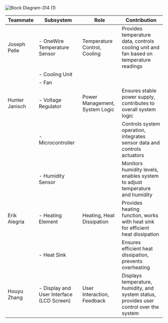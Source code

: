 ![Block Diagram-314 (1)](https://github.com/EGR-314-Team-201/EGR-314-Team-201/assets/156974933/7c199581-b62c-4368-8597-aeb59fae2951)





| Teammate        | Subsystem                                        | Role                                            | Contribution                                                                                                                                                      |
|-----------------|--------------------------------------------------|-------------------------------------------------|-------------------------------------------------------------------------------------------------------------------------------------------------------------------|
| Joseph Pelle    | - OneWire Temperature Sensor                    | Temperature Control, Cooling                   | Provides temperature data, controls cooling unit and fan based on temperature readings                                                                           |
|                 | - Cooling Unit                                   |                                                 |                                                                                                                                                                   |
|                 | - Fan                                            |                                                 |                                                                                                                                                                   |
| Hunter Janisch  | - Voltage Regulator                              | Power Management, System Logic                 | Ensures stable power supply, contributes to overall system logic                                                                                                 |
|                 | - Microcontroller                                |                                                 | Controls system operation, integrates sensor data and controls actuators                                                                                         |
|                 | - Humidity Sensor                                |                                                 | Monitors humidity levels, enables system to adjust temperature and humidity                                                                                     |
| Erik Alegria    | - Heating Element                                | Heating, Heat Dissipation                      | Provides heating function, works with heat sink for efficient heat dissipation                                                                                   |
|                 | - Heat Sink                                      |                                                 | Ensures efficient heat dissipation, prevents overheating                                                                                                         |
| Houyu Zhang          | - Display and User Interface (LCD Screen)        | User Interaction, Feedback                     | Displays temperature, humidity, and system status, provides user control over the system                                                                         |

